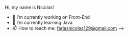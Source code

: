 Hi, my name is Nicolas!

- 🔭 I’m currently working on Front-End
- 🌱 I’m currently learning Java
- 📫 How to reach me: fariasnicolas129@gmail.com
-->
